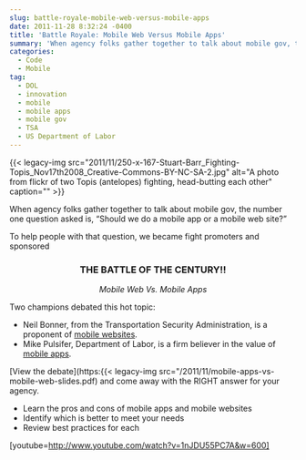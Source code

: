 ```yaml
---
slug: battle-royale-mobile-web-versus-mobile-apps
date: 2011-11-28 8:32:24 -0400
title: 'Battle Royale: Mobile Web Versus Mobile Apps'
summary: 'When agency folks gather together to talk about mobile gov, the number one question asked is, &#8220;Should we do a mobile app or a mobile web site?&#8221; To help people with that question, we became fight promoters and sponsored THE BATTLE OF THE CENTURY!! Mobile Web Vs. Mobile Apps Two champions debated this hot topic: Neil'
categories:
  - Code
  - Mobile
tag:
  - DOL
  - innovation
  - mobile
  - mobile apps
  - mobile gov
  - TSA
  - US Department of Labor
---
```


{{< legacy-img src="2011/11/250-x-167-Stuart-Barr\_Fighting-Topis\_Nov17th2008_Creative-Commons-BY-NC-SA-2.jpg" alt="A photo from flickr of two Topis (antelopes) fighting, head-butting each other" caption="" >}} 

When agency folks gather together to talk about mobile gov, the number one question asked is, &#8220;Should we do a mobile app or a mobile web site?&#8221;

To help people with that question, we became fight promoters and sponsored

<h3 style="text-align: center">
  THE BATTLE OF THE CENTURY!!
</h3>

<p style="text-align: center">
  <em>Mobile Web Vs. Mobile Apps</em>
</p>

Two champions debated this hot topic:

  * Neil Bonner, from the Transportation Security Administration, is a proponent of [mobile websites](http://apps.tsa.dhs.gov/mytsa/).
  * Mike Pulsifer, Department of Labor, is a firm believer in the value of [mobile apps](http://www.dol.gov/dol/apps/).

[View the debate](https:{{< legacy-img src="/2011/11/mobile-apps-vs-mobile-web-slides.pdf) and come away with the RIGHT answer for your agency.

  * Learn the pros and cons of mobile apps and mobile websites
  * Identify which is better to meet your needs
  * Review best practices for each

[youtube=http://www.youtube.com/watch?v=1nJDU55PC7A&w=600]